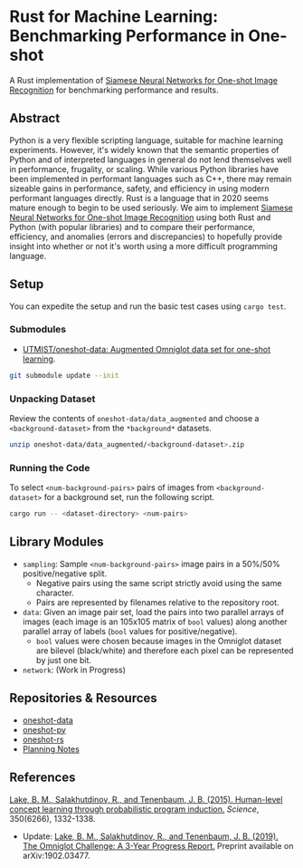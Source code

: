 # Rust for Machine Learning: Benchmarking Performance in One-shot

A Rust implementation of [Siamese Neural Networks for One-shot Image Recognition](https://www.cs.cmu.edu/~rsalakhu/papers/oneshot1.pdf) for benchmarking performance and results.

## Abstract

Python is a very flexible scripting language, suitable for machine learning experiments. However, it's widely known that the semantic properties of Python and of interpreted languages in general do not lend themselves well in performance, frugality, or scaling. While various Python libraries have been implemented in performant languages such as C++, there may remain sizeable gains in performance, safety, and efficiency in using modern performant languages directly. Rust is a language that in 2020 seems mature enough to begin to be used seriously. We aim to implement [Siamese Neural Networks for One-shot Image Recognition](https://www.cs.cmu.edu/~rsalakhu/papers/oneshot1.pdf) using both Rust and Python (with popular libraries) and to compare their performance, efficiency, and anomalies (errors and discrepancies) to hopefully provide insight into whether or not it's worth using a more difficult programming language.

## Setup

You can expedite the setup and run the basic test cases using `cargo test`.

### Submodules

- [UTMIST/oneshot-data: Augmented Omniglot data set for one-shot learning](https://github.com/utmist/oneshot-data).

```sh
git submodule update --init
```

### Unpacking Dataset

Review the contents of `oneshot-data/data_augmented` and choose a `<background-dataset>` from the `*background*` datasets.

```sh
unzip oneshot-data/data_augmented/<background-dataset>.zip
```

### Running the Code

To select `<num-background-pairs>` pairs of images from `<background-dataset>` for a background set, run the following script.

```sh
cargo run -- <dataset-directory> <num-pairs>
```

## Library Modules

- `sampling`: Sample `<num-background-pairs>` image pairs in a 50%/50% positive/negative split.
  - Negative pairs using the same script strictly avoid using the same character.
  - Pairs are represented by filenames relative to the repository root.
- `data`: Given an image pair set, load the pairs into two parallel arrays of images (each image is an 105x105 matrix of `bool` values) along another parallel array of labels (`bool` values for positive/negative).
  - `bool` values were chosen because images in the Omniglot dataset are bilevel (black/white) and therefore each pixel can be represented by just one bit.
- `network`: (Work in Progress)

## Repositories & Resources

- [oneshot-data](https://github.com/utmist/oneshot-data)
- [oneshot-py](https://github.com/utmist/oneshot-py)
- [oneshot-rs](https://github.com/utmist/oneshot-rs)
- [Planning Notes](https://hackmd.io/@utmist/ByKkTiSzw)

## References

[Lake, B. M., Salakhutdinov, R., and Tenenbaum, J. B. (2015). Human-level concept learning through probabilistic program induction.](http://www.sciencemag.org/content/350/6266/1332.short) _Science_, 350(6266), 1332-1338.

- Update: [Lake, B. M., Salakhutdinov, R., and Tenenbaum, J. B. (2019). The Omniglot Challenge: A 3-Year Progress Report.](https://arxiv.org/abs/1902.03477) Preprint available on arXiv:1902.03477.
